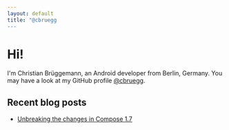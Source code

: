 ```yaml
---
layout: default
title: "@cbruegg
---
```


# Hi!

I'm Christian Brüggemann, an Android developer from Berlin, Germany. You may have a look at my GitHub profile [@cbruegg](https://github.com/cbruegg).

## Recent blog posts

- [Unbreaking the changes in Compose 1.7](./blog/2024-10-30-compose-compat.md)